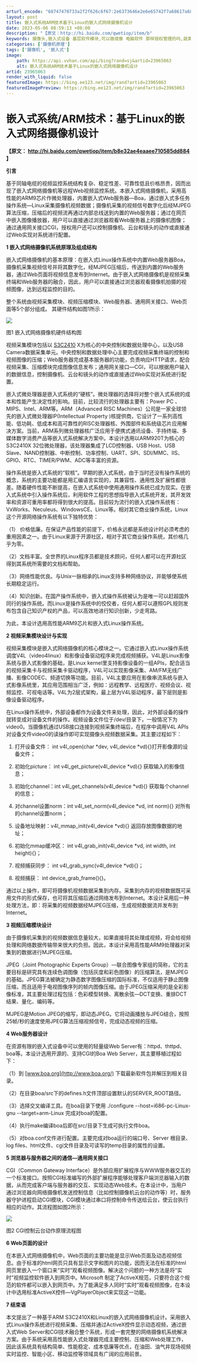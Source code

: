 ```yaml
---
arturl_encode: "68747470733a2f2f626c6f67:2e6373646e2e6e65742f7a68617a68697169616e6732303130:2f61727469636c652f64657461696c732f3233393635303633"
layout: post
title: 嵌入式系统ARM技术基于Linux的嵌入式网络摄像机设计
date: 2023-05-06 08:59:13 +08:00
description: "【原文：http://hi.baidu.com/qwetiop/item/b"
keywords: 摄像头,嵌入式设备 基层软件模块,可以做成像 电脑软件 那样授权管理的吗,就类似于
categories: ['摄像机原理']
tags: ['摄像机', '嵌入式']
image:
    path: https://api.vvhan.com/api/bing?rand=sj&artid=23965063
    alt: 嵌入式系统ARM技术基于Linux的嵌入式网络摄像机设计
artid: 23965063
render_with_liquid: false
featuredImage: https://bing.ee123.net/img/rand?artid=23965063
featuredImagePreview: https://bing.ee123.net/img/rand?artid=23965063
---
```


# 嵌入式系统/ARM技术：基于Linux的嵌入式网络摄像机设计

**【原文：
<http://hi.baidu.com/qwetiop/item/b8e32ae4eaaee710585dd884>
】**

**引言**

基于同轴电缆的视频监控系统结构复杂、稳定性差、可靠性低且价格昂贵，因而出现了嵌入式网络摄像机等远程Web视频监控系统。本嵌入式网络摄像机，采用高性能的ARM9芯片作微处理器，内置嵌入式Web服务器—Boa，通过嵌入式多任务操作系统—Linux采集摄像机视频数据；摄像机采集的视频信号数字化后经MJPEG算法压缩，压缩后的视频流再通过内部总线送到内置的Web服务器；通过在网页中嵌入图像播放器，用户可以直接通过浏览器观看Web服务器上的摄像机图像；通过通用网关接口CGI，授权用户还可以控制摄像机、云台和镜头的动作或直接通过Web实现对系统进行配置。

**1 嵌入式网络摄像机系统原理及组成结构**

嵌入式网络摄像机的基本原理：在嵌入式Linux操作系统中内置Web服务器Boa，摄像机采集视频信号并将其数字化，经MJPEG压缩后，传送到内置的Web服务器，通过Web页面将视频信息发布到Internet。由于嵌入式网络摄像机是视频采集终端和Web服务器的融合，因此，用户可以直接通过浏览器观看摄像机拍摄的视频图像，达到远程监控的目的。

整个系统由视频采集模块、视频压缩模块、Web服务器、通用网关接口、Web页面等5个部分组成。 其硬件结构如图1所示：

![](http://www.weeqoo.com/UploadFile/2008/8/18/200808181538284994.gif)

图1 嵌入式网络摄像机硬件结构图

视频采集模块包括以
[S3C2410](http://www.eaw.com.cn/news/listbylabel/label/S3C2410)
X为核心的中央控制和数据处理中心，以及USB Camera数据采集单元。中央控制和数据处理中心主要完成视频采集终端的控制和视频图像的压缩；Web服务器完成基本服务器的功能，负责响应HTTP请求，配合视频采集、压缩模块完成图像信息发布；通用网关接口—CGI，可以根据用户输入的数据信息，控制摄像机、云台和镜头的动作或直接通过Web实现对系统进行配置。

嵌入式微处理器是嵌入式系统的“硬核”。微处理器的选择将对整个嵌入式系统的成本和性能产生决定性的影响。目前，比较流行的处理器主要有：Power PC 、MIPS、Intel、ARM等。ARM（Advanced RISC Machines）公司是一家全球领先的嵌入式微处理器IP(Intellectual Property )核提供商，它设计了一系列高性能、低功耗、低成本和高可靠性的RISC处理器核、外围部件和系统级芯片应用解决方案。当前，ARM系列微处理器核广泛应用于便携式通讯设备、手持终端、多媒体数字消费产品等嵌入式系统解决方案中。本设计选用以ARM920T为核心的S3C2410X 32位微处理器，该处理器集成了LCD控制器、USB Host、USB Slave、NAND控制器、中断控制、功率控制、UART、SPI、SDI/MMC、IIS、GPIO、RTC、TIMER/PWM、ADC等丰富的资源。

操作系统是嵌入式系统的“软核”。早期的嵌入式系统，由于当时还没有操作系统的概念，系统的主要功能都是用汇编语言实现的，其兼容性、通用性及扩展性都很差。随着硬件性能不断提高，在嵌入式系统中使用通用操作系统已成为现实。在嵌入式系统中引入操作系统后，利用软件工程的思想指导嵌入式系统开发，其开发效率和资源可重用率都将得到很大的提高。目前较为流行的嵌入式操作系统有：VxWorks、Neculeus、WindowsCE、Linux等。相对其它商业操作系统，Linux这个开源网络操作系统有以下独特优势：

（1） 价格低廉。在保证产品性能的前提下，价格永远都是系统设计时必须考虑的重用因素之一。由于Linux来源于开源社区，相对于其它商业操作系统，其价格几乎为零。

（2）文档丰富。全世界的Linux程序员都是技术顾问，任何人都可以在开源社区得到其系统所需要的文档和帮助。

（3）网络性能优良。与Unix一脉相承的Linux支持多种网络协议，并能够使系统长期稳定运行。

（4）知识创新。在国产操作系统中，嵌入式操作系统被认为是唯一可以赶超国外同行的操作系统。而Linux是操作系统中的佼佼者，任何人都可以遵照GPL规则发布包含自己知识产权的产品，可以高效地进行知识创新，少走弯路。

为此，本设计选用高性能ARM9芯片和嵌入式Linux操作系统。

**2 视频采集模块设计与实现**

视频采集模块是嵌入式网络摄像机的核心模块之一。它通过嵌入式Linux操作系统调度V4L（video4linux）和影像设备驱动程序来完成视频捕获。V4L是Linux影像系统与嵌入式影像的基础，是Linux kernel里支持影像设备的一组APIs，配合适当的视频采集卡与视频采集卡驱动程序，V4L可以实现影像采集、AM/FM无线广播、影像CODEC、频道切换等功能。目前，V4L主要应用在影像串流系统与嵌入式影像系统里，其应用范围相当广泛，例如：远程教学、远程医疗、视频会议、视频监控、可视电话等。V4L为2层式架构，最上层为V4L驱动程序，最下层则是影像设备驱动程序。

在Linux操作系统中，外部设备都作为设备文件来处理，因此，对外部设备的操作就转变成对设备文件的操作。视频设备文件位于/dev/目录下，一般情况下为video0。当摄像机通过USB接口连接到视频采集终端后，在程序中调用V4L APIs对设备文件video0的读操作即可实现摄像头视频数据采集。其主要过程如下：

1) 打开设备文件： int v4l_open(char *dev, v4l_device *vd){}打开影像源的设备文件；

2) 初始化picture： int v4l_get_picture(v4l_device *vd){} 获取输入的影像信息；

3) 初始化channel：int v4l_get_channels(v4l_device *vd){} 获取每个channel的信息；

4) 对channel设置norm：int v4l_set_norm(v4l_device *vd, int norm){} 对所有的channel设置norm；

5) 设备地址映射：v4l_mmap_init(v4l_device *vd){} 返回存放图像数据的地址；

6) 初始化mmap缓冲区： int v4l_grab_init(v4l_device *vd, int width, int height){}；

7) 视频捕获同步： int v4l_grab_sync(v4l_device *vd){}；

8) 视频捕获： int device_grab_frame(){}。

通过以上操作，即可将摄像机视频数据采集到内存。采集到内存的视频数据既可采用文件的形式保存，也可将其压缩后通过网络发布到Internet。本设计采用后一种处理方法，即：将采集的视频数据经MJPEG压缩，生成视频数据流并发布到Internet。

**3 视频压缩模块设计**

由于摄像机采集到的视频数据信息量较大，如果直接将其处理成视频，将会给视频处理和网络数据传输带来很大的负担。因此，本设计采用高性能ARM9处理器对采集到的数据进行MJPEG压缩。

JPEG（Joint Photographic Experts Group）—联合图像专家组的简称，它的主要目标是研究具有连续色调图像（包括灰度和彩色图像）的压缩算法，是MJPEG的基础。JPEG算法被确定为静态数字图像压缩的国际标准，不仅适用于静止图像压缩，而且适用于电视图像序列的帧内图像压缩。由于JPEG压缩采用的是全彩影像标准，其主要处理过程包括：色彩模型转换、离散余弦—DCT变换、重排DCT结果、量化、编码等。

MJPEG是Motion JPEG的缩写，即动态JPEG。它将动画播放与JPEG结合，按照25帧/秒的速度使用JPEG算法压缩视频信号，完成动态视频的压缩。

**4 Web服务器设计**

在资源有限的嵌入式设备中可以使用的轻量级Web Server有：httpd、thttpd、boa等。本设计选用开源的、支持CGI的Boa Web Server，其主要移植过程如下：

（1）到
[www.boa.org](http://www.boa.org/)
下载最新软件包并解压到相关目录。

（2）在目录boa/src下的defines.h文件顶部设置默认的SERVER_ROOT路径。

（3）选择交叉编译工具。在boa目录下使用 ./configure --host=i686-pc-Linux-gnu --target=arm-Linux 完成对boa的配置。

（4）执行make编译boa后即在src/目录下生成可执行文件boa。

（5）对boa.conf文件进行配置。主要完成对boa运行的端口号、Server 根目录、log files、html文件、cgi文件目录及可读写的temp目录的属性的设置。

**5 浏览器与服务器之间的通信—通用网关接口**

CGI（Common Gateway Interface）是外部应用扩展程序与WWW服务器交互的一个标准接口。按照CGI标准编写的外部扩展程序能够处理客户端浏览器输入的数据，从而完成客户端与服务器的交互、实现动态Web技术。在本设计中，当用户通过浏览器向网络摄像机发送控制信息（比如控制摄像机云台的动作等）时，服务器守护进程启动CGI模块，CGI模块通过串口将控制命令传送给云台，使云台执行相应的动作。其流程图如图2所示：

![](http://www.weeqoo.com/UploadFile/2008/8/18/200808181538283522.gif)

图2 CGI控制云台动作原理流程图

**6 Web页面的设计**

在本嵌入式网络摄像机中，Web页面的主要功能是显示Web页面及动态视频信息。由于标准的html网页只具有显示文字和图片的功能，因而无法在标准的html网页里嵌入一个窗口来“实时”观看视频图像。解决这个问题的一种方法是将“实时”视频监控软件嵌入到网页中。Microsoft 制定了ActiveX规范，只要符合这个规范的软件都可以嵌入到网页中。为了能满足多人同时“实时”观看视频图像，在本设计中选用标准ActiveX控件—VgPlayerObject来实现这一功能。

**7 结束语**

本文提出了一种基于ARM S3C2410X和Linux的嵌入式网络摄像机设计。采用嵌入式Linux操作系统进行视频采集、压缩并通过ActiveX控件显示动态视频，通过嵌入式Web Server和CGI技术融合整个系统，形成一套完整的网络摄像机系统解决方案。由于系统采用高性能嵌入式处理器完成主要控制、压缩和Web处理工作，因此该系统具有结构简单、性能稳定、成本低廉等优点，在油田、油气井现场视频实时监控、智能小区、移动监控等领域具有广阔的应用前景。